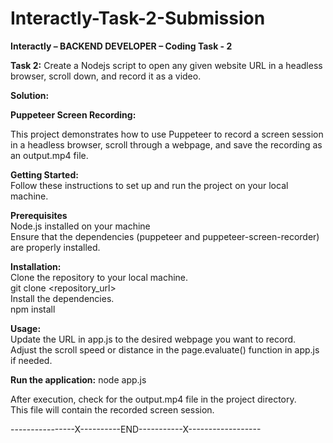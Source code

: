 # Interactly-Task-2-Submission  
**Interactly – BACKEND DEVELOPER – Coding Task - 2**  
  
**Task 2:** Create a Nodejs script to open any given website URL in a headless browser, scroll down, and record it as a video.  
  
**Solution:**  
   
**Puppeteer Screen Recording:**  
  
This project demonstrates how to use Puppeteer to record a screen session in a headless browser, scroll through a webpage, and save the recording as an output.mp4 file.  
  
**Getting Started:**  
Follow these instructions to set up and run the project on your local machine.  

**Prerequisites**  
Node.js installed on your machine  
Ensure that the dependencies (puppeteer and puppeteer-screen-recorder) are properly installed.  

**Installation:**  
Clone the repository to your local machine.  
git clone <repository_url>  
Install the dependencies.  
npm install  
  
**Usage:**  
Update the URL in app.js to the desired webpage you want to record.  
Adjust the scroll speed or distance in the page.evaluate() function in app.js if needed.  
  
**Run the application:**
node app.js

After execution, check for the output.mp4 file in the project directory.  
This file will contain the recorded screen session.  
  
----------------X----------END-----------X------------------
